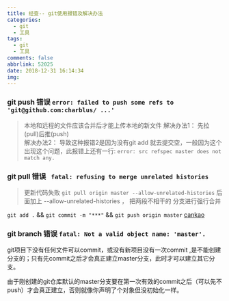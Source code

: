 ```yaml
---
title: 经查-- git使用报错及解决办法
categories:
  - git
  - 工具
tags:
  - git
  - 工具
comments: false
abbrlink: 52025
date: 2018-12-31 16:14:34
img:
---
```


### git push 错误 ```error: failed to push some refs to 'git@github.com:charblus/ ...' ```

> 本地和远程的文件应该合并后才能上传本地的新文件
解决办法1： 先拉(pull)后推(push)  
解决办法2： 导致这种报错2是因为没有git add 就去提交空，一般因为这个出现这个问题，此报错上还有一行: `error: src refspec master does not match any.`

### git pull 错误 ``` fatal: refusing to merge unrelated histories```
> 更新代码失败
`git pull origin master --allow-unrelated-histories`
后面加上 --allow-unrelated-histories ， 把两段不相干的 分支进行强行合并

`git add .` && `git commit -m "***"` && `git push origin master`
[cankao](http://stackoverflow.com/questions/37937984/git-refusing-to-merge-unrelated-histories)

### git branch 错误 ```fatal: Not a valid object name: 'master'.```

git项目下没有任何文件可以commit，或没有新项目没有一次commit ,是不能创建分支的；只有先commit之后才会真正建立master分支，此时才可以建立其它分支。

由于刚创建的git仓库默认的master分支要在第一次有效的commit之后（可以先不push）才会真正建立，否则就像你声明了个对象但没初始化一样。

